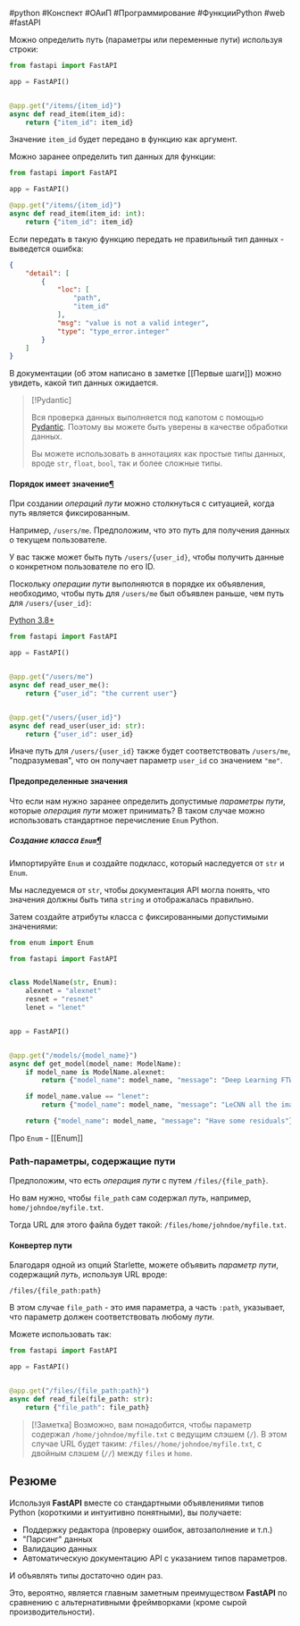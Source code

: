 #python #Конспект #ОАиП #Программирование #ФункцииPython #web #fastAPI

Можно определить путь (параметры или переменные пути) используя строки:

```python
from fastapi import FastAPI

app = FastAPI()


@app.get("/items/{item_id}")
async def read_item(item_id):
    return {"item_id": item_id}
```

Значение `item_id` будет передано в функцию как аргумент.

Можно заранее определить тип данных для функции:

```python
from fastapi import FastAPI

app = FastAPI()

@app.get("/items/{item_id}")
async def read_item(item_id: int):
	return {"item_id": item_id}
```

Если передать в такую функцию передать не правильный тип данных - выведется ошибка:

```json
{
    "detail": [
        {
            "loc": [
                "path",
                "item_id"
            ],
            "msg": "value is not a valid integer",
            "type": "type_error.integer"
        }
    ]
}
```

В документации (об этом написано в заметке [[Первые шаги]]) можно увидеть, какой тип данных ожидается.

> [!Pydantic]
>
> Вся проверка данных выполняется под капотом с помощью [Pydantic](https://docs.pydantic.dev/). Поэтому вы можете быть уверены в качестве обработки данных.
> 
> Вы можете использовать в аннотациях как простые типы данных, вроде `str`, `float`, `bool`, так и более сложные типы.

#### Порядок имеет значение[¶](https://fastapi.tiangolo.com/ru/tutorial/path-params/#_6 "Permanent link")

При создании _операций пути_ можно столкнуться с ситуацией, когда путь является фиксированным.

Например, `/users/me`. Предположим, что это путь для получения данных о текущем пользователе.

У вас также может быть путь `/users/{user_id}`, чтобы получить данные о конкретном пользователе по его ID.

Поскольку _операции пути_ выполняются в порядке их объявления, необходимо, чтобы путь для `/users/me` был объявлен раньше, чем путь для `/users/{user_id}`:

[Python 3.8+](https://fastapi.tiangolo.com/ru/tutorial/path-params/#__tabbed_3_1)

```python
from fastapi import FastAPI

app = FastAPI()


@app.get("/users/me")
async def read_user_me():
    return {"user_id": "the current user"}


@app.get("/users/{user_id}")
async def read_user(user_id: str):
    return {"user_id": user_id}
```

Иначе путь для `/users/{user_id}` также будет соответствовать `/users/me`, "подразумевая", что он получает параметр `user_id` со значением `"me"`.

#### Предопределенные значения

Что если нам нужно заранее определить допустимые _параметры пути_, которые _операция пути_ может принимать? В таком случае можно использовать стандартное перечисление `Enum` Python.

##### Создание класса `Enum`[¶](https://fastapi.tiangolo.com/ru/tutorial/path-params/#enum "Permanent link")

Импортируйте `Enum` и создайте подкласс, который наследуется от `str` и `Enum`.

Мы наследуемся от `str`, чтобы документация API могла понять, что значения должны быть типа `string` и отображалась правильно.

Затем создайте атрибуты класса с фиксированными допустимыми значениями:


```python
from enum import Enum

from fastapi import FastAPI


class ModelName(str, Enum):
    alexnet = "alexnet"
    resnet = "resnet"
    lenet = "lenet"


app = FastAPI()


@app.get("/models/{model_name}")
async def get_model(model_name: ModelName):
    if model_name is ModelName.alexnet:
        return {"model_name": model_name, "message": "Deep Learning FTW!"}

    if model_name.value == "lenet":
        return {"model_name": model_name, "message": "LeCNN all the images"}

    return {"model_name": model_name, "message": "Have some residuals"}
```

Про `Enum` - [[Enum]]

### Path-параметры, содержащие пути

Предположим, что есть _операция пути_ с путем `/files/{file_path}`.

Но вам нужно, чтобы `file_path` сам содержал _путь_, например, `home/johndoe/myfile.txt`.

Тогда URL для этого файла будет такой: `/files/home/johndoe/myfile.txt`.

#### Конвертер пути

Благодаря одной из опций Starlette, можете объявить _параметр пути_, содержащий _путь_, используя URL вроде:

```
/files/{file_path:path}
```

В этом случае `file_path` - это имя параметра, а часть `:path`, указывает, что параметр должен соответствовать любому _пути_.

Можете использовать так:

```python
from fastapi import FastAPI

app = FastAPI()


@app.get("/files/{file_path:path}")
async def read_file(file_path: str):
    return {"file_path": file_path}
```

>[!Заметка]
>Возможно, вам понадобится, чтобы параметр содержал `/home/johndoe/myfile.txt` с ведущим слэшем (`/`).
>В этом случае URL будет таким: `/files//home/johndoe/myfile.txt`, с двойным слэшем (`//`) между `files` и `home`.


## Резюме

Используя **FastAPI** вместе со стандартными объявлениями типов Python (короткими и интуитивно понятными), вы получаете:

- Поддержку редактора (проверку ошибок, автозаполнение и т.п.)
- "Парсинг" данных
- Валидацию данных
- Автоматическую документацию API с указанием типов параметров.

И объявлять типы достаточно один раз.

Это, вероятно, является главным заметным преимуществом **FastAPI** по сравнению с альтернативными фреймворками (кроме сырой производительности).

